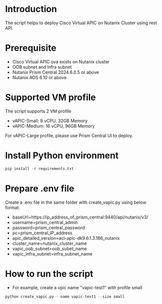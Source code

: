 # Introduction

The script helps to deploy Cisco Virtual APIC on Nutanix Cluster using rest API.

# Prerequisite

- Cisco Virtual APIC ova exists on Nutanix cluster
- OOB subnet and Infra subnet
- Nutanix Prism Central 2024.6.0.5 or above
- Nutanix AOS 6.10 or above

# Supported VM profile

The script supports 2 VM profile

- vAPIC-Small: 8 vCPU, 32GB Memory
- vAPIC-Medium: 16 vCPU, 96GB Memory

For vAPIC-Large profile, please use Prism Central UI to deploy.

# Install Python environment

```python
pip install -r requirements.txt
```

# Prepare .env file

Create a .env file in the same folder with create_vapic.py using below format:

- baseUrl=https://ip_address_of_prism_central:9440/api/nutanix/v3/
- username=prism_central_admin
- password=prism_central_password
- pc=prism_central_IP_address
- apic_detailed_version=aci-apic-dk9.6.1.3.186_nutanix
- cluster_name=nutanix_cluster_name
- vapic_oob_subnet=oob_subet_name
- vapic_infra_subnet=infra_subnet_name

# How to run the script

- For example, create a vpic name "vapic-test1" with profile small

```python
python create_vapic.py --name vapic-test1 --size small
```
